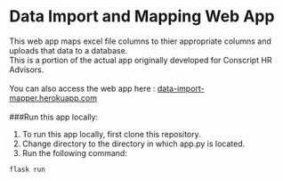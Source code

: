 # Data Import and Mapping Web App
This web app maps excel file columns to thier appropriate columns and uploads that data to a database.<br>
This is a portion of the actual app originally developed for Conscript HR Advisors.
<br><br>
You can also access the web app here : <a href = 'http://data-import-mapper.herokuapp.com'>data-import-mapper.herokuapp.com</a>
<br>
<br>
###Run this app locally:
<br>
1. To run this app locally, first clone this repository.<br>
2. Change directory to the directory in which app.py is located.<br>
3. Run the following command:

```
flask run
```

